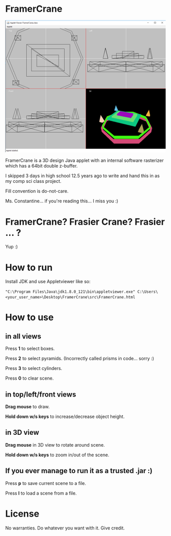 # FramerCrane

![snapshot1](https://raw.githubusercontent.com/toomuchvoltage/FramerCrane/master/img/FramerCraneSnapshot.png)

FramerCrane is a 3D design Java applet with an internal software rasterizer which has a 64bit double z-buffer.

I skipped 3 days in high school 12.5 years ago to write and hand this in as my comp sci class project.

Fill convention is do-not-care.

Ms. Constantine... if you're reading this... I miss you :)

# FramerCrane? Frasier Crane? Frasier ... ?

Yup :)

# How to run

Install JDK and use Appletviewer like so:

```"C:\Program Files\Java\jdk1.8.0_121\bin\appletviewer.exe" C:\Users\<your_user_name>\Desktop\FramerCrane\src\FramerCrane.html```

# How to use

## in all views

Press **1** to select boxes.

Press **2** to select pyramids. (Incorrectly called prisms in code... sorry :)

Press **3** to select cylinders.

Press **0** to clear scene.

## in top/left/front views

**Drag mouse** to draw.

**Hold down w/s keys** to increase/decrease object height.

## in 3D view

**Drag mouse** in 3D view to rotate around scene.

**Hold down w/s keys** to zoom in/out of the scene.

## If you ever manage to run it as a trusted .jar :)

Press **p** to save current scene to a file.

Press **l** to load a scene from a file.

# License

No warranties. Do whatever you want with it. Give credit.
